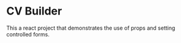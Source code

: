 # CV Builder

This a react project that demonstrates the use of props and setting controlled forms.
